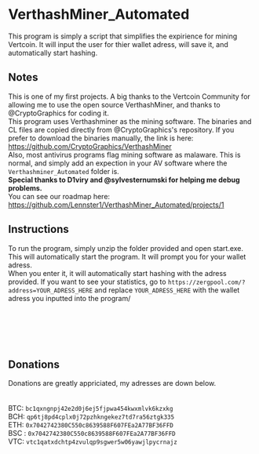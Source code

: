 # VerthashMiner_Automated
This program is simply a script that simplifies the expirience for mining Vertcoin. It will input the user for thier wallet adress, will save it, and automatically start hashing. 
## Notes
This is one of my first projects. A big thanks to the Vertcoin Community for allowing me to use the open source VerthashMiner, and thanks to @CryptoGraphics for coding it.  
This program uses Verthashminer as the mining software. The binaries and CL files are copied directly from @CryptoGraphics's repository. If you prefer to download the binaries manually, the link is here: https://github.com/CryptoGraphics/VerthashMiner<br>
Also, most antivirus programs flag mining software as malaware. This is normal, and simply add an expection in your AV software where the `Verthashminer_Automated` folder is.<br>
**Special thanks to D1viry and @sylvesternumski for helping me debug problems.** <br>
You can see our roadmap here: https://github.com/Lennster1/VerthashMiner_Automated/projects/1 <br>
## Instructions
To run the program, simply unzip the folder provided and open start.exe. This will automatically start the program. It will prompt you for your wallet adress. <br>
When you  enter it, it will automatically start hashing with the adress provided. If you want to see your statistics, go to `https://zergpool.com/?address=YOUR_ADRESS_HERE` and replace `YOUR_ADRESS_HERE` with the wallet adress you inputted into the program/
<br>
<br>
<br>
<br>
<br>
<br>
## Donations
Donations are greatly appriciated, my adresses are down below. <br>
<br>    
BTC: `bc1qxngnpj42e2d0j6ej5fjpwa454kwxmlvk6kzxkg` <br>
BCH: `qp6tj8pd4cplx0j72pzhkngekez7td7ra56ztgk335` <br>
ETH: `0x7042742380C550c8639588F607FEa2A77BF36FFD` <br>
BSC : `0x7042742380C550c8639588F607FEa2A77BF36FFD` <br>
VTC: `vtc1qatxdchtp4zvulqp9sgwer5w06yawjlpycrnajz` <br>

